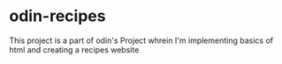 # odin-recipes

This project is a part of odin's Project whrein I'm implementing basics of html and creating a recipes website
 
 
